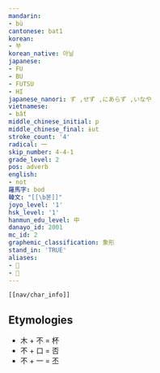 ```yaml
---
mandarin:
- bù
cantonese: bat1
korean:
- 부
korean_native: 아닐
japanese:
- FU
- BU
- FUTSU
- HI
japanese_nanori: ず ,せず ,にあらず ,いなや
vietnamese:
- bất
middle_chinese_initial: p
middle_chinese_final: ɨut
stroke_count: '4'
radical: 一
skip_number: 4-4-1
grade_level: 2
pos: adverb
english:
- not
羅馬字: bod
韓文: "[[\b볻]]"
joyo_level: '1'
hsk_level: '1'
hanmun_edu_level: 中
danayo_id: 2001
mc_id: 2
graphemic_classification: 象形
stand_in: 'TRUE'
aliases:
- 𠀚
- 𠙐
---
```


```meta-bind-embed
[[nav/char_info]]
```

## Etymologies
- 木 + 不 = 杯 
- 不 + 口 = 否
- 不 + 一 = 丕